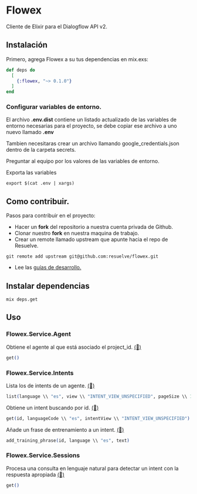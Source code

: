 # Flowex

Cliente de Elixir para el Dialogflow API v2.

## Instalación

Primero, agrega Flowex a su tus dependencias en mix.exs:

```elixir
def deps do
  [
    {:flowex, "~> 0.1.0"}
  ]
end
```

### Configurar variables de entorno.

El archivo __.env.dist__ contiene un listado actualizado de las variables de entorno necesarias para el proyecto, se debe copiar ese archivo a uno nuevo llamado __.env__

Tambien necesitaras crear un archivo llamando google_credentials.json dentro de la carpeta secrets.

Preguntar al equipo por los valores de las variables de entorno.

Exporta las variables

```shell
export $(cat .env | xargs)
```

## Como contribuir.

Pasos para contribuir en el proyecto:

- Hacer un __fork__ del repositorio a nuestra cuenta privada de Github.
- Clonar nuestro __fork__ en nuestra maquina de trabajo.
- Crear un remote llamado upstream que apunte hacia el repo de Resuelve.

```shell
git remote add upstream git@github.com:resuelve/flowex.git
```

- Lee las [guías de desarrollo.](https://github.com/resuelve/guias-desarrollo)

## Instalar dependencias

```shell
mix deps.get
```
## Uso

### Flowex.Service.Agent

Obtiene el agente al que está asociado el project_id. [(📘)](https://dialogflow.com/docs/reference/api-v2/rest/v2/projects/getAgent)

```elixir
get()
```

### Flowex.Service.Intents

Lista los de intents de un agente. [(📘)](https://dialogflow.com/docs/reference/api-v2/rest/v2/projects.agent.intents/list)

```elixir
list(language \\ "es", view \\ "INTENT_VIEW_UNSPECIFIED", pageSize \\ 100, token \\ nil)
```

Obtiene un intent buscando por id. [(📘)](https://dialogflow.com/docs/reference/api-v2/rest/v2/projects.agent.intents/get)

```elixir
get(id, languageCode \\ "es", intentView \\ "INTENT_VIEW_UNSPECIFIED")
```

Añade un frase de entrenamiento a un intent. [(📘)](https://dialogflow.com/docs/reference/api-v2/rest/v2/projects.agent.intents/patch)

```elixir
add_training_phrase(id, language \\ "es", text)
```

### Flowex.Service.Sessions

Procesa una consulta en lenguaje natural para detectar un intent con la respuesta apropiada [(📘)](https://dialogflow.com/docs/reference/api-v2/rest/v2/projects.agent.sessions/detectIntent)

```elixir
get()
```
